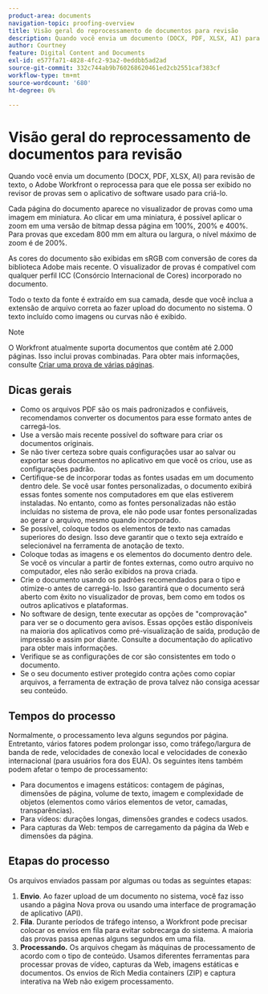 ```yaml
---
product-area: documents
navigation-topic: proofing-overview
title: Visão geral do reprocessamento de documentos para revisão
description: Quando você envia um documento (DOCX, PDF, XLSX, AI) para revisão de texto, o Adobe Workfront o reprocessa para que ele possa ser exibido no revisor de provas sem o aplicativo de software usado para criá-lo.
author: Courtney
feature: Digital Content and Documents
exl-id: e577fa71-4828-4fc2-93a2-0eddbb5ad2ad
source-git-commit: 332c744ab9b760268620461ed2cb2551caf383cf
workflow-type: tm+mt
source-wordcount: '680'
ht-degree: 0%

---
```


# Visão geral do reprocessamento de documentos para revisão

Quando você envia um documento (DOCX, PDF, XLSX, AI) para revisão de texto, o Adobe Workfront o reprocessa para que ele possa ser exibido no revisor de provas sem o aplicativo de software usado para criá-lo. 

Cada página do documento aparece no visualizador de provas como uma imagem em miniatura. Ao clicar em uma miniatura, é possível aplicar o zoom em uma versão de bitmap dessa página em 100%, 200% e 400%. Para provas que excedam 800 mm em altura ou largura, o nível máximo de zoom é de 200%.

As cores do documento são exibidas em sRGB com conversão de cores da biblioteca Adobe mais recente. O visualizador de provas é compatível com qualquer perfil ICC (Consórcio Internacional de Cores) incorporado no documento.

Todo o texto da fonte é extraído em sua camada, desde que você inclua a extensão de arquivo correta ao fazer upload do documento no sistema. O texto incluído como imagens ou curvas não é exibido.

>[!NOTE]
>
>O Workfront atualmente suporta documentos que contêm até 2.000 páginas. Isso inclui provas combinadas. Para obter mais informações, consulte [Criar uma prova de várias páginas](../../../review-and-approve-work/proofing/creating-proofs-within-workfront/create-multi-page-proof.md).

## Dicas gerais

* Como os arquivos PDF são os mais padronizados e confiáveis, recomendamos converter os documentos para esse formato antes de carregá-los.
* Use a versão mais recente possível do software para criar os documentos originais.
* Se não tiver certeza sobre quais configurações usar ao salvar ou exportar seus documentos no aplicativo em que você os criou, use as configurações padrão. 
* Certifique-se de incorporar todas as fontes usadas em um documento dentro dele. Se você usar fontes personalizadas, o documento exibirá essas fontes somente nos computadores em que elas estiverem instaladas. No entanto, como as fontes personalizadas não estão incluídas no sistema de prova, ele não pode usar fontes personalizadas ao gerar o arquivo, mesmo quando incorporado.
* Se possível, coloque todos os elementos de texto nas camadas superiores do design. Isso deve garantir que o texto seja extraído e selecionável na ferramenta de anotação de texto.
* Coloque todas as imagens e os elementos do documento dentro dele. Se você os vincular a partir de fontes externas, como outro arquivo no computador, eles não serão exibidos na prova criada.
* Crie o documento usando os padrões recomendados para o tipo e otimize-o antes de carregá-lo. Isso garantirá que o documento será aberto com êxito no visualizador de provas, bem como em todos os outros aplicativos e plataformas.
* No software de design, tente executar as opções de &quot;comprovação&quot; para ver se o documento gera avisos. Essas opções estão disponíveis na maioria dos aplicativos como pré-visualização de saída, produção de impressão e assim por diante. Consulte a documentação do aplicativo para obter mais informações.
* Verifique se as configurações de cor são consistentes em todo o documento.
* Se o seu documento estiver protegido contra ações como copiar arquivos, a ferramenta de extração de prova talvez não consiga acessar seu conteúdo.

## Tempos do processo

Normalmente, o processamento leva alguns segundos por página. Entretanto, vários fatores podem prolongar isso, como tráfego/largura de banda de rede, velocidades de conexão local e velocidades de conexão internacional (para usuários fora dos EUA). Os seguintes itens também podem afetar o tempo de processamento:

* Para documentos e imagens estáticos: contagem de páginas, dimensões de página, volume de texto, imagem e complexidade de objetos (elementos como vários elementos de vetor, camadas, transparências).
* Para vídeos: durações longas, dimensões grandes e codecs usados.
* Para capturas da Web: tempos de carregamento da página da Web e dimensões da página.

## Etapas do processo

Os arquivos enviados passam por algumas ou todas as seguintes etapas:

1. **Envio**. Ao fazer upload de um documento no sistema, você faz isso usando a página Nova prova ou usando uma interface de programação de aplicativo (API). 
1. **Fila**. Durante períodos de tráfego intenso, a Workfront pode precisar colocar os envios em fila para evitar sobrecarga do sistema. A maioria das provas passa apenas alguns segundos em uma fila. 
1. **Processando.** Os arquivos chegam às máquinas de processamento de acordo com o tipo de conteúdo. Usamos diferentes ferramentas para processar provas de vídeo, capturas da Web, imagens estáticas e documentos. Os envios de Rich Media containers (ZIP) e captura interativa na Web não exigem processamento.
